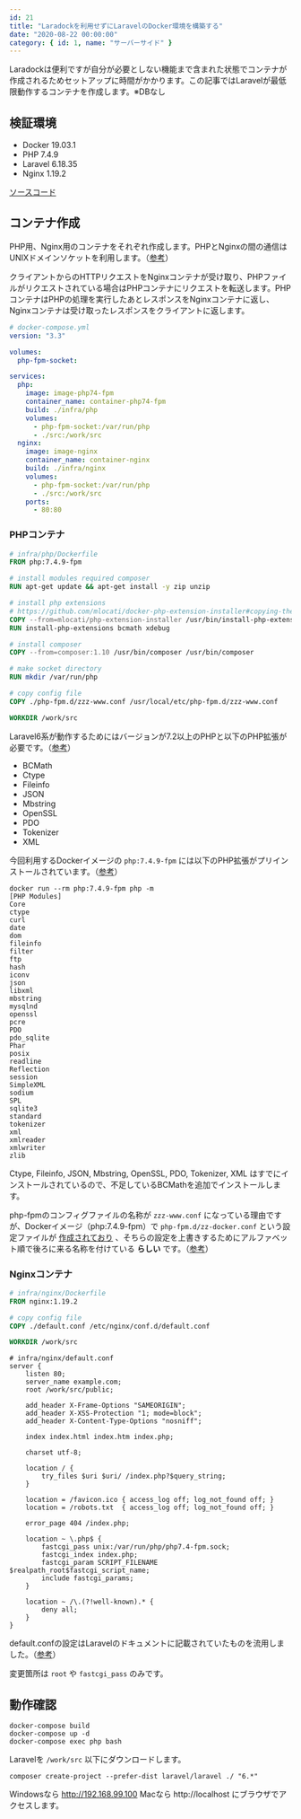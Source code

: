```yaml
---
id: 21
title: "Laradockを利用せずにLaravelのDocker環境を構築する"
date: "2020-08-22 00:00:00"
category: { id: 1, name: "サーバーサイド" }
---
```


Laradockは便利ですが自分が必要としない機能まで含まれた状態でコンテナが作成されるためセットアップに時間がかかります。この記事ではLaravelが最低限動作するコンテナを作成します。※DBなし

<!--more-->

## 検証環境

- Docker 19.03.1
- PHP 7.4.9
- Laravel 6.18.35
- Nginx 1.19.2

[ソースコード](https://github.com/krabben16/test-laravel)

## コンテナ作成

PHP用、Nginx用のコンテナをそれぞれ作成します。PHPとNginxの間の通信はUNIXドメインソケットを利用します。（[参考](https://qiita.com/ucan-lab/items/5fc1281cd8076c8ac9f4)）

クライアントからのHTTPリクエストをNginxコンテナが受け取り、PHPファイルがリクエストされている場合はPHPコンテナにリクエストを転送します。PHPコンテナはPHPの処理を実行したあとレスポンスをNginxコンテナに返し、Nginxコンテナは受け取ったレスポンスをクライアントに返します。

```yaml
# docker-compose.yml
version: "3.3"

volumes:
  php-fpm-socket:

services:
  php:
    image: image-php74-fpm
    container_name: container-php74-fpm
    build: ./infra/php
    volumes:
      - php-fpm-socket:/var/run/php
      - ./src:/work/src
  nginx:
    image: image-nginx
    container_name: container-nginx
    build: ./infra/nginx
    volumes:
      - php-fpm-socket:/var/run/php
      - ./src:/work/src
    ports:
      - 80:80
```

### PHPコンテナ

```dockerfile
# infra/php/Dockerfile
FROM php:7.4.9-fpm

# install modules required composer
RUN apt-get update && apt-get install -y zip unzip

# install php extensions
# https://github.com/mlocati/docker-php-extension-installer#copying-the-script-from-a-docker-image
COPY --from=mlocati/php-extension-installer /usr/bin/install-php-extensions /usr/bin/
RUN install-php-extensions bcmath xdebug

# install composer
COPY --from=composer:1.10 /usr/bin/composer /usr/bin/composer

# make socket directory
RUN mkdir /var/run/php

# copy config file
COPY ./php-fpm.d/zzz-www.conf /usr/local/etc/php-fpm.d/zzz-www.conf

WORKDIR /work/src
```

Laravel6系が動作するためにはバージョンが7.2以上のPHPと以下のPHP拡張が必要です。（[参考](https://laravel.com/docs/6.x/installation)）

- BCMath
- Ctype
- Fileinfo
- JSON
- Mbstring
- OpenSSL
- PDO
- Tokenizer
- XML

今回利用するDockerイメージの `php:7.4.9-fpm` には以下のPHP拡張がプリインストールされています。（[参考](https://github.com/mlocati/docker-php-extension-installer#supported-php-extensions)）

```shell
docker run --rm php:7.4.9-fpm php -m
[PHP Modules]
Core
ctype
curl
date
dom
fileinfo
filter
ftp
hash
iconv
json
libxml
mbstring
mysqlnd
openssl
pcre
PDO
pdo_sqlite
Phar
posix
readline
Reflection
session
SimpleXML
sodium
SPL
sqlite3
standard
tokenizer
xml
xmlreader
xmlwriter
zlib
```

Ctype, Fileinfo, JSON, Mbstring, OpenSSL, PDO, Tokenizer, XML はすでにインストールされているので、不足しているBCMathを追加でインストールします。

php-fpmのコンフィグファイルの名称が `zzz-www.conf` になっている理由ですが、Dockerイメージ（php:7.4.9-fpm）で `php-fpm.d/zz-docker.conf` という設定ファイルが [作成されており](https://github.com/docker-library/php/blob/master/7.4/buster/fpm/Dockerfile#L254) 、そちらの設定を上書きするためにアルファベット順で後ろに来る名称を付けている **らしい** です。（[参考](https://qiita.com/hidekuro/items/6f8ee3217b98e93a0276#php-%E3%81%BE%E3%82%8F%E3%82%8A)）

### Nginxコンテナ

```dockerfile
# infra/nginx/Dockerfile
FROM nginx:1.19.2

# copy config file
COPY ./default.conf /etc/nginx/conf.d/default.conf

WORKDIR /work/src
```

```plaintext
# infra/nginx/default.conf
server {
    listen 80;
    server_name example.com;
    root /work/src/public;

    add_header X-Frame-Options "SAMEORIGIN";
    add_header X-XSS-Protection "1; mode=block";
    add_header X-Content-Type-Options "nosniff";

    index index.html index.htm index.php;

    charset utf-8;

    location / {
        try_files $uri $uri/ /index.php?$query_string;
    }

    location = /favicon.ico { access_log off; log_not_found off; }
    location = /robots.txt  { access_log off; log_not_found off; }

    error_page 404 /index.php;

    location ~ \.php$ {
        fastcgi_pass unix:/var/run/php/php7.4-fpm.sock;
        fastcgi_index index.php;
        fastcgi_param SCRIPT_FILENAME $realpath_root$fastcgi_script_name;
        include fastcgi_params;
    }

    location ~ /\.(?!well-known).* {
        deny all;
    }
}
```

default.confの設定はLaravelのドキュメントに記載されていたものを流用しました。（[参考](https://laravel.com/docs/6.x/deployment#nginx)）

変更箇所は `root` や `fastcgi_pass` のみです。

## 動作確認

```shell
docker-compose build
docker-compose up -d
docker-compose exec php bash
```

Laravelを `/work/src` 以下にダウンロードします。

```shell
composer create-project --prefer-dist laravel/laravel ./ "6.*"
```

Windowsなら http://192.168.99.100 Macなら http://localhost にブラウザでアクセスします。
